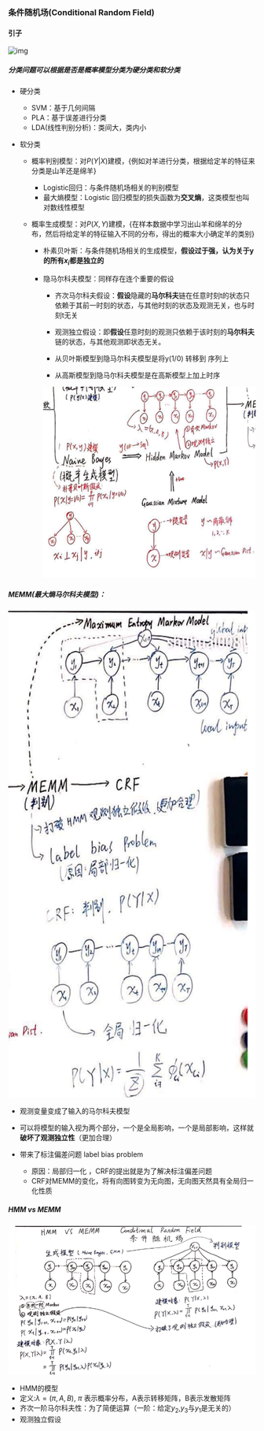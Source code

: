 ### 条件随机场(Conditional Random Field)

#### 引子

![img](/home/BasicData/zk/工作/zk_note/img/crf1.png)

##### 分类问题可以根据是否是概率模型分类为硬分类和软分类

- 硬分类

  - SVM：基于几何间隔
  - PLA：基于误差进行分类
  - LDA(线性判别分析)：类间大，类内小

- 软分类

  - 概率判别模型：对$P(Y|X)$建模，{例如对羊进行分类，根据给定羊的特征来分类是山羊还是绵羊}

    - Logistic回归：与条件随机场相关的判别模型
    - 最大熵模型：Logistic 回归模型的损失函数为**交叉熵**，这类模型也叫对数线性模型

  - 概率生成模型：对$P(X,Y)$建模，{在样本数据中学习出山羊和绵羊的分布，然后将给定羊的特征输入不同的分布，得出的概率大小确定羊的类别}  

    - 朴素贝叶斯：与条件随机场相关的生成模型，**假设过于强，认为关于y的所有$x_i$都是独立的**

    - 隐马尔科夫模型：同样存在连个重要的假设

      - 齐次马尔科夫假设：**假设**隐藏的**马尔科夫**链在任意时刻t的状态只依赖于其前一时刻的状态，与其他时刻的状态及观测无关，也与时刻t无关
      - 观测独立假设：即**假设**任意时刻的观测只依赖于该时刻的**马尔科夫**链的状态，与其他观测即状态无关。

      - 从贝叶斯模型到隐马尔科夫模型是将y(1/0) 转移到 序列上
      - 从高斯模型到隐马尔科夫模型是在高斯模型上加上时序

      ![img](../img/hmm1.png)

##### MEMM(最大熵马尔科夫模型)：

![img](../img/memm1.png)

- 观测变量变成了输入的马尔科夫模型
- 可以将模型的输入视为两个部分，一个是全局影响，一个是局部影响，这样就**破坏了观测独立性**（更加合理）

- 带来了标注偏差问题 label bias problem
  - 原因：局部归一化 ，CRF的提出就是为了解决标注偏差问题
  - CRF对MEMM的变化，将有向图转变为无向图，无向图天然具有全局归一化性质

##### HMM vs MEMM

![img](../img/crf2.png)

-  HMM的模型
  - 定义:$\lambda = (\pi,A,B)$, $\pi$ 表示概率分布，A表示转移矩阵，B表示发散矩阵
  - 齐次一阶马尔科夫性：为了简便运算（一阶：给定$y_2$,$y_3$与$y_1$是无关的）
  - 观测独立假设